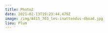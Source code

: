 ```yaml
---
title: Photo2
date: 2021-02-13T19:23:44.479Z
image: /img/8415_703_les-inattendus-dhoad.jpg
lieu: Plum
---
```

